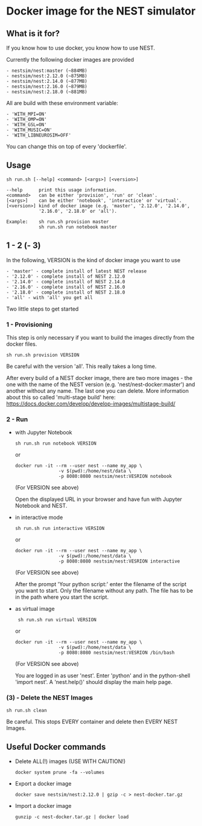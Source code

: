 # Docker image for the NEST simulator

## What is it for?

If you know how to use docker, you know how to use NEST.

Currently the following docker images are provided

    - nestsim/nest:master (~884MB)
    - nestsim/nest:2.12.0 (~875MB)
    - nestsim/nest:2.14.0 (~877MB)
    - nestsim/nest:2.16.0 (~879MB)
    - nestsim/nest:2.18.0 (~881MB)
   
All are build with these environment variable:

	- 'WITH_MPI=ON'
	- 'WITH_OMP=ON'
	- 'WITH_GSL=ON'
	- 'WITH_MUSIC=ON'
	- 'WITH_LIBNEUROSIM=OFF'

You can change this on top of every 'dockerfile'.

   
## Usage

    sh run.sh [--help] <command> [<args>] [<version>]

    --help      print this usage information.
    <command>   can be either 'provision', 'run' or 'clean'.
    [<args>]    can be either 'notebook', 'interactice' or 'virtual'.
    [<version>] kind of docker image (e.g. 'master', '2.12.0', '2.14.0',
                '2.16.0', '2.18.0' or 'all').

    Example:    sh run.sh provision master
                sh run.sh run notebook master

## 1 - 2 (- 3)

In the following, VERSION is the kind of docker image you want to use

    - 'master' - complete install of latest NEST release
    - '2.12.0' - complete install of NEST 2.12.0
    - '2.14.0' - complete install of NEST 2.14.0
    - '2.16.0' - complete install of NEST 2.16.0
    - '2.18.0' - complete install of NEST 2.18.0
    - 'all' - with 'all' you get all

Two little steps to get started

### 1 - Provisioning

This step is only necessary if you want to build the images directly from the docker files.

    sh run.sh provision VERSION
    
Be careful with the version 'all'. This really takes a long time. 
    
After every build of a NEST docker image, there are two more images - the one 
with the name of the NEST version (e.g. 'nest/nest-docker:master') and 
another without any name. The last one you can delete.
More information about this so called 'multi-stage build' here: 
<https://docs.docker.com/develop/develop-images/multistage-build/>

### 2 - Run

-   with Jupyter Notebook

        sh run.sh run notebook VERSION
        
    or 
        
        docker run -it --rm --user nest --name my_app \
                        -v $(pwd):/home/nest/data \
                        -p 8080:8080 nestsim/nest:VESRION notebook
    
    (For VERSION see above)

    Open the displayed URL in your browser and have fun with Jupyter
    Notebook and NEST.

-   in interactive mode

        sh run.sh run interactive VERSION
        
    or 
        
        docker run -it --rm --user nest --name my_app \
                        -v $(pwd):/home/nest/data \
                        -p 8080:8080 nestsim/nest:VESRION interactive
    
    (For VERSION see above)

    After the prompt 'Your python script:' enter the filename of the script
    you want to start. Only the filename without any path. The file has to
    be in the path where you start the script.

-   as virtual image

         sh run.sh run virtual VERSION
         
     or 
        
        docker run -it --rm --user nest --name my_app \
                        -v $(pwd):/home/nest/data \
                        -p 8080:8080 nestsim/nest:VESRION /bin/bash
    
    (For VERSION see above)

    You are logged in as user 'nest'. Enter 'python' and in the
    python-shell 'import nest'. A 'nest.help()' should display the main
    help page.

### (3) - Delete the NEST Images

    sh run.sh clean

Be careful. This stops EVERY container and delete then EVERY NEST Images.

## Useful Docker commands

-   Delete ALL(!) images (USE WITH CAUTION!)

        docker system prune -fa --volumes

-   Export a docker image

        docker save nestsim/nest:2.12.0 | gzip -c > nest-docker.tar.gz

-   Import a docker image

        gunzip -c nest-docker.tar.gz | docker load
